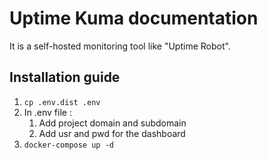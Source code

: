 # Uptime Kuma documentation

It is a self-hosted monitoring tool like "Uptime Robot".

## Installation guide

1. `cp .env.dist .env`
2. In .env file :
   1. Add project domain and subdomain
   2. Add usr and pwd for the dashboard
3. `docker-compose up -d`
